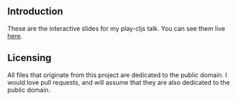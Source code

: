 ## Introduction

These are the interactive slides for my play-cljs talk. You can see them live [here](https://oakes.github.io/functional-game-dev/).

## Licensing

All files that originate from this project are dedicated to the public domain. I would love pull requests, and will assume that they are also dedicated to the public domain.
